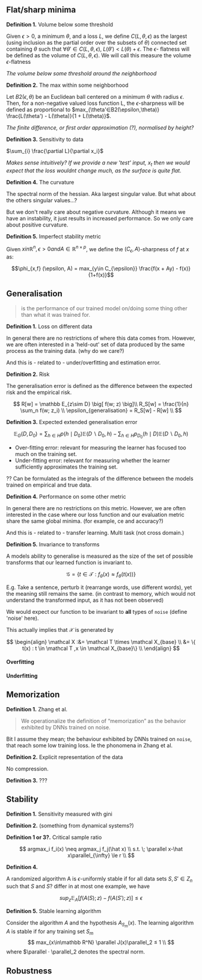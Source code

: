 ## Flat/sharp minima

<!--
- Minima w.r.t what? Inputs, parameters, outputs?
- Flatness wrt to what? Inputs, parameters, perturbations, test data, ?

What about other types of minima?
- strongly convex??
- ??
-->

__Definition 1.__ Volume below some threshold

Given $\epsilon > 0$, a minimum $\theta$, and a loss $L$, we define $C(L, \theta, \epsilon)$ as the largest (using inclusion as the partial order over the subsets of $\theta$) connected set containing $\theta$ such that $\forall\theta' \in C(L, \theta, \epsilon),\;L(\theta') < L(\theta) + \epsilon$. The $\epsilon$- flatness will be defined as the volume of $C(L, \theta, \epsilon)$. We will call this measure the volume $\epsilon$-flatness

_The volume below some threshold around the neighborhood_

__Definition 2.__ The max within some neighborhood

Let $B2(\epsilon, \theta$) be an Euclidean ball centered on a minimum $\theta$ with radius $\epsilon$. Then, for a non-negative valued loss function L, the $\epsilon$-sharpness will be defined as proportional to
$max_{\theta'∈B2(\epsilon,\theta)} \frac{L(\theta') - L(\theta)}{1 + L(\theta)}$.

_The finite difference, or first order approximation (?), normalised by height?_

__Definition 3.__ Sensitivity to data

$\sum_{i} \frac{\partial L}{\partial x_i}$

_Makes sense intuitively? If we provide a new 'test' input,_ $x_t$ _then we would expect that the loss wouldnt change much, as the surface is quite flat._
<!--
I guess this is where the high dimensionality bites us?
Flatness in HD is hard?  
-->

__Definition 4.__ The curvature

The spectral norm of the hessian. Aka largest singular value. But what about the others singular values...?

<!--
But there are probably other measures of the curvature w.r.t flatness?
- different norms, or ??
-->

But we don't really care about negative curvature. Although it means we have an instability, it just results in increased performance. So we only care about positive curvature.

__Definition 5.__ Imperfect stability metric

Given $x in \mathbb R^n, \epsilon > 0 and A \in\mathbb  R^{n\times p}$, we define the $(C_{\epsilon},A)$-sharpness of $f$ at $x$ as:

$$\phi_{x,f} (\epsilon, A) = max_{y\in C_{\epsilon}} \frac{f(x + Ay) - f(x)}{1+f(x)}$$


<!-- The maximum direction (in A) computed via finite difference -->



<!--
Would be nice to show either;
- these definitions are equivalent,
- they are talking about different things and have different implications.

- What about the ratio/distribution of sharpness in different dimensions?
-->


## Generalisation

> is the performance of our trained model on/doing some thing other than what it was trained for.

<!-- Closely related to transfer. Without it, we could claim that these things 'learn'. Would be closer to our idea of memorisation. -- what happened to that pic, sharp-> memorisation, smooth -> generalisation. -->

__Definition 1.__ Loss on different data

In general there are no restrictions of where this data comes from. However, we are often interested in a 'held-out' set of data produced by the same process as the training data. (why do we care?)

And this is - related to - under/overfitting and estimation error.


__Definition 2.__ Risk

The generalisation error is defined as the difference between the expected risk and the empirical risk.

$$
R[w] = \mathbb E_{z\sim D} \big[ f(w; z) \big]\\
R_S[w] = \frac{1}{n} \sum_n f(w; z_i) \\
\epsilon_{generalisation} = R_S[w] - R[w] \\
$$

__Definition 3.__ Expected extended generalisation error

$$
\mathbb E_G(D, D_0) = \sum_{h\in H} p(h \mid D_0) \mathbb E(D\backslash D_0, h) - \sum_{h\in H} p_{D_0}(h \mid D) \mathbb E(D\backslash D_0, h)
$$

* Over-fitting error: relevant for measuring the learner has focused too much on the training set.
* Under-fitting error: relevant for measuring whether the learner sufficiently approximates the training set.

?? Can be formulated as the integrals of the difference between the models trained on empirical and true data.

__Definition 4.__ Performance on some other metric

In general there are no restrictions on this metric. However, we are often interested in the case where our loss function and our evaluation metric share the same global minima. (for example, ce and accuracy?)
<!-- I would like to see a visual of ce and accuracy varying smoothly as a fn of the parameters or inputs -->


<!--
What about other restrictions we could put on the relationship between loss and metric?
* match local minima?
* match higher order gradients at minima?
* ?
-->

And this is - related to - transfer learning.
Multi task (not cross domain.)

__Definition 5.__ Invariance to transforms

A models ability to generalise is measured as the size of the set of possible transforms that our learned function is invariant to.

$$
\mathcal G = \big\{ t\in \mathcal T: f_{\theta}(x) \approx f_{\theta}(t(x))\big\}
$$

E.g. Take a sentence, perturb it (rearrange words, use different words), yet the meaning still remains the same. (in contrast to memory, which would not understand the transformed input, as it has not been observed)

We would expect our function to be invariant to __all__ types of `noise` (define 'noise' here).

This actually implies that $\mathcal X$ is generated by

$$
\begin{align}
\mathcal X :&= \mathcal T \times \mathcal X_{base} \\
&= \{ t(x) : t \in \mathcal T ,x \in \mathcal X_{base}\} \\
\end{align}
$$
<!-- See Sokolic 20176 -->

<!--
What is the conserved quantity?!? If we transform x, with t(x), and still get the same result, then some type of information much have been conserved? -->

<!-- It seems funny that this formulation has nothing to do with the loss function. Although it does have implications for the loss.

Invariance to transforms implies that the transform is low rank in some way, collapsing in certain directions. Or that the jacobian has some structure (not full rank) and can be decomposed.
 -->

#### Overfitting



#### Underfitting



## Memorization

__Definition 1.__ Zhang et al.

> We operationalize the definition of “memorization” as the behavior exhibited by DNNs trained on noise.

Bit I assume they mean; the behaviour exhibited by DNNs trained on `noise`, that reach some low training loss. Ie the phonomena in Zhang et al.

<!-- There are a few ways to train on noise. Some actually are helpful. Define training on noise -->

__Definition 2.__ Explicit representation of the data

No compression.

__Definition 3.__ ???


## Stability

__Definition 1.__ Sensitivity measured with gini

 <!-- Does the frequency distribution need to be centered, or around zero? -->

__Definition 2.__ (something from dynamical systems?)



<!-- ## Complexity () they are really talking about stablity? how easily labels can be flipped.-->

__Definition 1 or 3?.__ Critical sample ratio

$$
argmax_i f_i(x) \neq argmax_j f_j(\hat x) \\
s.t. \; \parallel x-\hat x\parallel_{\infty} \le r \\
$$


__Definition 4.__

A randomized algorithm A is $\epsilon$-uniformly stable if for all data sets $S,S' \in Z_n$ such that $S$ and $S$? differ in at most one example, we have

$$
sup_z \mathbb E_A\big[f(A(S); z)−f(A(S'); z)\big] ≤ \epsilon
$$


__Definition 5.__ Stable learning algorithm

Consider the algorithm $A$ and the hypothesis $A_{S_m}(x)$. The learning algorithm $A$ is stable if for any training set $S_m$
$$
max_{x\in\mathbb R^N} \parallel J(x)\parallel_2 ≤ 1 \\
$$
where $\parallel · \parallel_2 denotes the spectral norm.


## Robustness

<!-- What is the difference between this and stability??? -->

